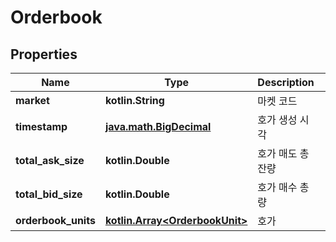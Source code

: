 
# Orderbook

## Properties
Name | Type | Description | Notes
------------ | ------------- | ------------- | -------------
**market** | **kotlin.String** | 마켓 코드 |  [optional]
**timestamp** | [**java.math.BigDecimal**](java.math.BigDecimal.md) | 호가 생성 시각 |  [optional]
**total_ask_size** | **kotlin.Double** | 호가 매도 총 잔량 |  [optional]
**total_bid_size** | **kotlin.Double** | 호가 매수 총량 |  [optional]
**orderbook_units** | [**kotlin.Array&lt;OrderbookUnit&gt;**](OrderbookUnit.md) | 호가 |  [optional]




